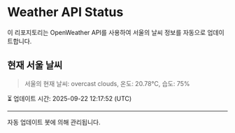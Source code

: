 
# Weather API Status

이 리포지토리는 OpenWeather API를 사용하여 서울의 날씨 정보를 자동으로 업데이트합니다.

## 현재 서울 날씨
> 서울의 현재 날씨: overcast clouds, 온도: 20.78°C, 습도: 75%

⏳ 업데이트 시간: 2025-09-22 12:17:52 (UTC)

---
자동 업데이트 봇에 의해 관리됩니다.
